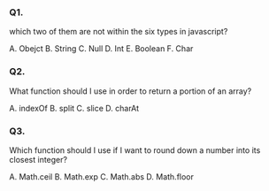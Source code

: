<!-- @acxbank type-checker -->
### Q1.
which two of them are not within the six types in javascript?

A. Obejct
B. String
C. Null
D. Int
E. Boolean
F. Char

### Q2.

What function should I use in order to return a portion of an array?

A. indexOf
B. split
C. slice
D. charAt

### Q3.

Which function should I use if I want to round down a number into its closest integer?

A. Math.ceil
B. Math.exp
C. Math.abs
D. Math.floor

<!-- end @acxbank -->